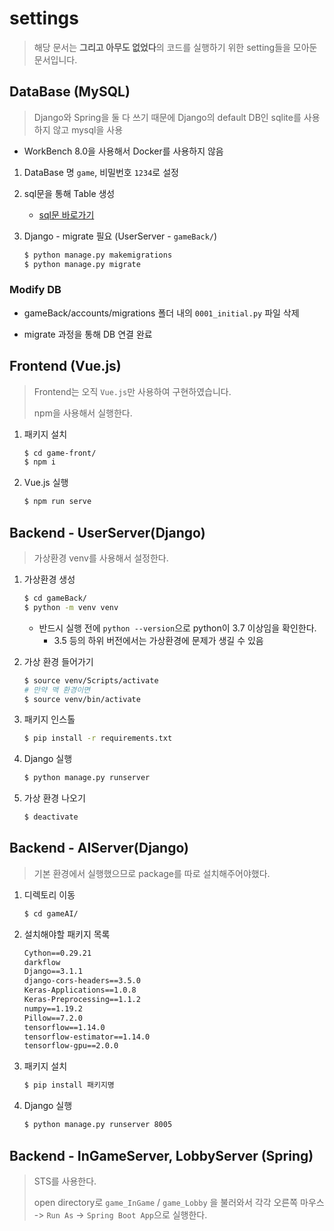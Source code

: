 # settings

> 해당 문서는 **그리고 아무도 없었다**의 코드를 실행하기 위한 setting들을 모아둔 문서입니다.



## DataBase (MySQL)

> Django와 Spring을 둘 다 쓰기 때문에 Django의 default DB인 sqlite를 사용하지 않고 mysql을 사용

- WorkBench 8.0을 사용해서 Docker를 사용하지 않음

1. DataBase 명 `game`, 비밀번호 `1234`로 설정

2. sql문을 통해 Table 생성
   - [sql문 바로가기](../database/sql.txt)

3. Django - migrate 필요 (UserServer - `gameBack/`)

   ```bash
   $ python manage.py makemigrations
   $ python manage.py migrate
   ```

### Modify DB

- gameBack/accounts/migrations 폴더 내의 `0001_initial.py` 파일 삭제

- migrate 과정을 통해 DB 연결 완료



## Frontend (Vue.js)

> Frontend는 오직 `Vue.js`만 사용하여 구현하였습니다.
>
> npm을 사용해서 실행한다.

1. 패키지 설치

   ```bash
   $ cd game-front/
   $ npm i
   ```

2. Vue.js 실행

   ```bash
   $ npm run serve
   ```



## Backend - UserServer(Django)

> 가상환경 venv를 사용해서 설정한다.

1. 가상환경 생성

   ```bash
   $ cd gameBack/
   $ python -m venv venv
   ```

   - 반드시 실행 전에 `python --version`으로 python이 3.7 이상임을 확인한다.
     - 3.5 등의 하위 버전에서는 가상환경에 문제가 생길 수 있음

2. 가상 환경 들어가기

   ```bash
   $ source venv/Scripts/activate
   # 만약 맥 환경이면
   $ source venv/bin/activate
   ```

3. 패키지 인스톨

   ```bash
   $ pip install -r requirements.txt
   ```

4. Django 실행

   ```bash
   $ python manage.py runserver
   ```

5. 가상 환경 나오기

   ```bash
   $ deactivate
   ```



## Backend - AIServer(Django)

> 기본 환경에서 실행했으므로 package를 따로 설치해주어야했다.

1. 디렉토리 이동

   ```bash
   $ cd gameAI/
   ```

2. 설치해야할 패키지 목록

   ```txt
   Cython==0.29.21
   darkflow
   Django==3.1.1
   django-cors-headers==3.5.0
   Keras-Applications==1.0.8
   Keras-Preprocessing==1.1.2
   numpy==1.19.2
   Pillow==7.2.0
   tensorflow==1.14.0
   tensorflow-estimator==1.14.0
   tensorflow-gpu==2.0.0
   ```

3. 패키지 설치

   ```bash
   $ pip install 패키지명
   ```

4. Django 실행

   ```bash
   $ python manage.py runserver 8005
   ```

   

## Backend - InGameServer, LobbyServer (Spring)

> STS를 사용한다.
>
> open directory로 `game_InGame` / `game_Lobby` 을 불러와서 각각 오른쪽 마우스 -> `Run As` -> `Spring Boot App`으로 실행한다.